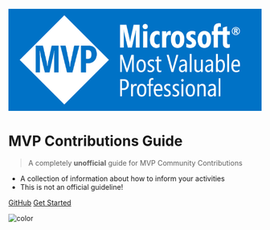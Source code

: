 <!-- _coverpage.md -->

![logo](_media/logo.png)

# MVP Contributions Guide

> A completely **unofficial** guide for MVP Community Contributions

* A collection of information about how to inform your activities
* This is not an official guideline!

[GitHub](https://github.com/MVPContributions/mvp-docs)
[Get Started](#main)

<!-- background color -->

![color](#f0f0f0)